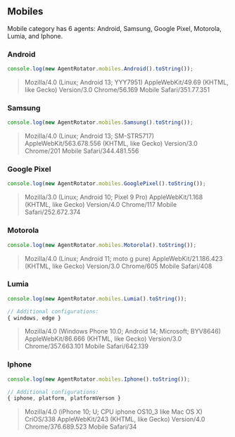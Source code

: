 ## Mobiles

Mobile category has 6 agents: Android, Samsung, Google Pixel, Motorola, Lumia, and Iphone.

### Android

```javascript
console.log(new AgentRotator.mobiles.Android().toString());
```

> Mozilla/4.0 (Linux; Android 13; YYY7951) AppleWebKit/49.69 (KHTML, like Gecko) Version/3.0 Chrome/56.169 Mobile Safari/351.77.351

### Samsung

```javascript
console.log(new AgentRotator.mobiles.Samsung().toString());
```

> Mozilla/4.0 (Linux; Android 13; SM-STR5717) AppleWebKit/563.678.556 (KHTML, like Gecko) Version/3.0 Chrome/201 Mobile Safari/344.481.556

### Google Pixel

```javascript
console.log(new AgentRotator.mobiles.GooglePixel().toString());
```

> Mozilla/3.0 (Linux; Android 10; Pixel 9 Pro) AppleWebKit/1.168 (KHTML, like Gecko) Version/4.0 Chrome/117 Mobile Safari/252.672.374

### Motorola

```javascript
console.log(new AgentRotator.mobiles.Motorola().toString());
```

> Mozilla/4.0 (Linux; Android 11; moto g pure) AppleWebKit/21.186.423 (KHTML, like Gecko) Version/3.0 Chrome/605 Mobile Safari/408

### Lumia

```javascript
console.log(new AgentRotator.mobiles.Lumia().toString());

// Additional configurations:
{ windows, edge }
```

> Mozilla/4.0 (Windows Phone 10.0; Android 14; Microsoft; BYV8646) AppleWebKit/86.666 (KHTML, like Gecko) Version/3.0 Chrome/357.663.101 Mobile Safari/642.139

### Iphone

```javascript
console.log(new AgentRotator.mobiles.Iphone().toString());

// Additional configurations:
{ iphone, platform, platformVerson }
```

> Mozilla/4.0 (iPhone 10; U; CPU iphone OS10_3 like Mac OS X) CriOS/338 AppleWebKit/243 (KHTML, like Gecko) Version/4.0 Chrome/376.689.523 Mobile Safari/34